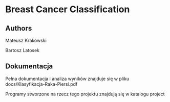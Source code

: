 # Breast Cancer Classification

## Authors

Mateusz Krakowski

Bartosz Latosek

## Dokumentacja

Pełna dokumentacja i analiza wyników znajduje się w pliku docs/Klasyfikacja-Raka-Piersi.pdf

Programy stworzone na rzecz tego projektu znajdują się w katalogu project